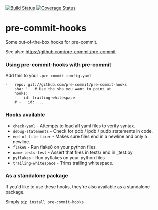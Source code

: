 [![Build Status](https://travis-ci.org/pre-commit/pre-commit-hooks.svg?branch=master)](https://travis-ci.org/pre-commit/pre-commit-hooks)
[![Coverage Status](https://img.shields.io/coveralls/pre-commit/pre-commit-hooks.svg?branch=master)](https://coveralls.io/r/pre-commit/pre-commit-hooks)

pre-commit-hooks
==========

Some out-of-the-box hooks for pre-commit.

See also: https://github.com/pre-commit/pre-commit


### Using pre-commit-hooks with pre-commit

Add this to your `.pre-commit-config.yaml`

    -   repo: git://github.com/pre-commit/pre-commit-hooks
        sha: ''  # Use the sha you want to point at
        hooks:
        -   id: trailing-whitespace
        # -   id: ...


### Hooks available

- `check-yaml` - Attempts to load all yaml files to verify syntax.
- `debug-statements` - Check for pdb / ipdb / pudb statements in code.
- `end-of-file-fixer` - Makes sure files end in a newline and only a newline.
- `flake8` - Run flake8 on your python files
- `name-tests-test` - Assert that files in tests/ end in _test.py
- `pyflakes` - Run pyflakes on your python files
- `trailing-whitespace` - Trims trailing whitespace.

### As a standalone package

If you'd like to use these hooks, they're also available as a standalone
package.

Simply `pip install pre-commit-hooks`
